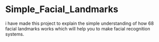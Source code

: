 # Simple_Facial_Landmarks
i have made this project to explain the simple understanding of how 68 facial landmarks works which will help you to make facial recognition systems.
